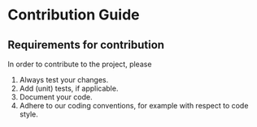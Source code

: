 # Contribution Guide

## Requirements for contribution

In order to contribute to the project, please

1. Always test your changes.
2. Add (unit) tests, if applicable.
3. Document your code.
4. Adhere to our coding conventions, for example with respect to code style.
